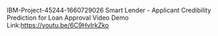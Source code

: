 IBM-Project-45244-1660729026
Smart Lender - Applicant Credibility Prediction for Loan Approval
Video Demo Link:https://youtu.be/6C9HvIrkZko
